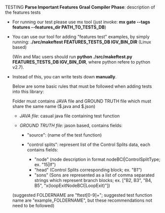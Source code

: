 TESTING **Parse Important Features Graal Compiler Phase**: description of the features tests

* For running our test please use mx tool (just invoke: **mx gate --tags features --features_dir PATH_TO_TESTS_DB**)

* You can use our tool for adding "features test" examples, by simply running: **./src/makeftest FEATURES_TESTS_DB IGV_BIN_DIR** (Linux based)

  (Win and Mac users should run **python ./src/makeftest.py FEATURES_TESTS_DB IGV_BIN_DIR**, where python refere to python v2.7).

* Instead of this, you can write tests down **manually**.

  Below are some basic rules that must be followed when adding tests into this library:
  
  Folder must contains JAVA file and GROUND TRUTH file which must share the same name ($.java and $.json)
  
	* *JAVA file*:
	       casual java file containing test function

	* *GROUND TRUTH file*:
		jason based, contains fields:
  		* "source": (name of the test function)
  		* "control splits": represent list of the Control Splits data, each contains fields:
  
			* "node" (node description in format nodeBCI|ControlSplitType; ex. "15|If")
			* "head" (Control Splits corresponding block; ex. "B1")
			* "sons" (Sons are represented as a list of comma separated strings which represent branch blocks; ex. ["B2, B3", "B4, B5", "x(loopExitNodeBCI|LoopExit)"])

  (suggested FOLDERNAME are "ftest[0-9]+"; suggested test function name are "example_FOLDERNAME", but these recommendations not need to be followed)

